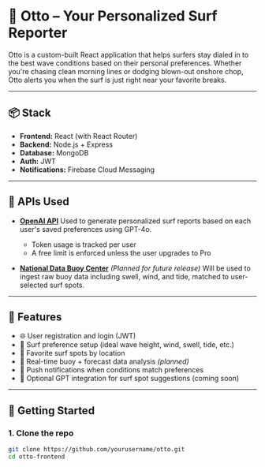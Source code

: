 # 🌊 Otto – Your Personalized Surf Reporter

Otto is a custom-built React application that helps surfers stay dialed in to the best wave conditions based on their personal preferences. Whether you're chasing clean morning lines or dodging blown-out onshore chop, Otto alerts you when the surf is just right near your favorite breaks.

---

## 📦 Stack

- **Frontend:** React (with React Router)
- **Backend:** Node.js + Express
- **Database:** MongoDB
- **Auth:** JWT
- **Notifications:** Firebase Cloud Messaging

---

## 🔌 APIs Used

- **[OpenAI API](https://platform.openai.com/docs)**
  Used to generate personalized surf reports based on each user's saved preferences using GPT-4o.
  - Token usage is tracked per user
  - A free limit is enforced unless the user upgrades to Pro

- **[National Data Buoy Center](https://www.ndbc.noaa.gov/)** *(Planned for future release)*
  Will be used to ingest raw buoy data including swell, wind, and tide, matched to user-selected surf spots.

---

## 🚀 Features

- 🌐 User registration and login (JWT)
- 🌊 Surf preference setup (ideal wave height, wind, swell, tide, etc.)
- 📍 Favorite surf spots by location
- 📡 Real-time buoy + forecast data analysis *(planned)*
- 🔔 Push notifications when conditions match preferences
- 🧠 Optional GPT integration for surf spot suggestions (coming soon)

---

## 🧪 Getting Started

### 1. Clone the repo

```bash
git clone https://github.com/yourusername/otto.git
cd otto-frontend
```
